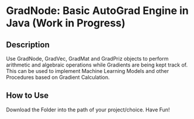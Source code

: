 # GradNode: Basic AutoGrad Engine in Java (Work in Progress)

## Description
Use GradNode, GradVec, GradMat and GradPriz objects to perform arithmetic and algebraic operations while Gradients are being kept track of.<br>This can be used to implement
Machine Learning Models and other Procedures based on Gradient Calculation.

## How to Use
Download the Folder into the path of your project/choice.
Have Fun!

